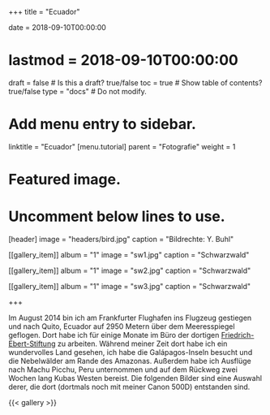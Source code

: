 +++
title = "Ecuador"

date = 2018-09-10T00:00:00
# lastmod = 2018-09-10T00:00:00

draft = false  # Is this a draft? true/false
toc = true  # Show table of contents? true/false
type = "docs"  # Do not modify.

# Add menu entry to sidebar.
linktitle = "Ecuador"
[menu.tutorial]
  parent = "Fotografie"
  weight = 1

# Featured image.
# Uncomment below lines to use.
 [header]
 image = "headers/bird.jpg"
 caption = "Bildrechte: Y. Buhl"

[[gallery_item]]
album = "1"
image = "sw1.jpg"
caption = "Schwarzwald"

[[gallery_item]]
album = "1"
image = "sw2.jpg"
caption = "Schwarzwald"

[[gallery_item]]
album = "1"
image = "sw3.jpg"
caption = "Schwarzwald"


+++

Im August 2014 bin ich am Frankfurter Flughafen ins Flugzeug gestiegen und nach Quito, Ecuador auf 2950 Metern über dem Meeresspiegel geflogen. Dort habe ich für einige Monate im Büro der dortigen [Friedrich-Ebert-Stiftung](www-fes-ildis.ec/) zu arbeiten. Während meiner Zeit dort habe ich ein wundervolles Land gesehen, ich habe die Galápagos-Inseln besucht und die Nebelwälder am Rande des Amazonas. Außerdem habe ich Ausflüge nach Machu Picchu, Peru unternommen und auf dem Rückweg zwei Wochen lang Kubas Westen bereist. Die folgenden Bilder sind eine Auswahl derer, die dort (dortmals noch mit meiner Canon 500D) entstanden sind. 

{{< gallery >}}

